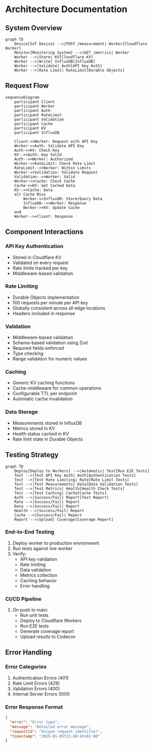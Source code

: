 # Architecture Documentation

## System Overview

```mermaid
graph TD
    Device[IoT Device] -->|POST /measurement| Worker[Cloudflare Worker]
    Monitor[Monitoring System] -->|GET /metrics| Worker
    Worker -->|Store| KV[Cloudflare KV]
    Worker -->|Write| InfluxDB[InfluxDB]
    Worker -->|Validate| Auth[API Key Auth]
    Worker -->|Rate Limit| RateLimit[Durable Objects]
```

## Request Flow

```mermaid
sequenceDiagram
    participant Client
    participant Worker
    participant Auth
    participant RateLimit
    participant Validation
    participant Cache
    participant KV
    participant InfluxDB

    Client->>Worker: Request with API Key
    Worker->>Auth: Validate API Key
    Auth->>KV: Check Key
    KV-->>Auth: Key Valid
    Auth-->>Worker: Authorized
    Worker->>RateLimit: Check Rate Limit
    RateLimit-->>Worker: Within Limits
    Worker->>Validation: Validate Request
    Validation-->>Worker: Valid
    Worker->>Cache: Check Cache
    Cache->>KV: Get Cached Data
    KV-->>Cache: Data
    alt Cache Miss
        Worker->>InfluxDB: Store/Query Data
        InfluxDB-->>Worker: Response
        Worker->>KV: Update Cache
    end
    Worker-->>Client: Response
```

## Component Interactions

### API Key Authentication
- Stored in Cloudflare KV
- Validated on every request
- Rate limits tracked per key
- Middleware-based validation

### Rate Limiting
- Durable Objects implementation
- 100 requests per minute per API key
- Globally consistent across all edge locations
- Headers included in response

### Validation
- Middleware-based validation
- Schema-based validation using Zod
- Required fields enforced
- Type checking
- Range validation for numeric values

### Caching
- Generic KV caching functions
- Cache middleware for common operations
- Configurable TTL per endpoint
- Automatic cache invalidation

### Data Storage
- Measurements stored in InfluxDB
- Metrics stored in KV
- Health status cached in KV
- Rate limit state in Durable Objects

## Testing Strategy

```mermaid
graph TD
    Deploy[Deploy to Workers] -->|Automatic| Test[Run E2E Tests]
    Test -->|Test API Key Auth| Auth[Authentication Tests]
    Test -->|Test Rate Limiting| Rate[Rate Limit Tests]
    Test -->|Test Measurements| Data[Data Validation Tests]
    Test -->|Test Metrics| Health[Health Check Tests]
    Test -->|Test Caching| Cache[Cache Tests]
    Auth -->|Success/Fail| Report[Test Report]
    Rate -->|Success/Fail| Report
    Data -->|Success/Fail| Report
    Health -->|Success/Fail| Report
    Cache -->|Success/Fail| Report
    Report -->|Upload| Coverage[Coverage Report]
```

### End-to-End Testing
1. Deploy worker to production environment
2. Run tests against live worker
3. Verify:
   - API key validation
   - Rate limiting
   - Data validation
   - Metrics collection
   - Caching behavior
   - Error handling

### CI/CD Pipeline
1. On push to main:
   - Run unit tests
   - Deploy to Cloudflare Workers
   - Run E2E tests
   - Generate coverage report
   - Upload results to Codecov

## Error Handling

### Error Categories
1. Authentication Errors (401)
2. Rate Limit Errors (429)
3. Validation Errors (400)
4. Internal Server Errors (500)

### Error Response Format
```json
{
  "error": "Error type",
  "message": "Detailed error message",
  "requestId": "Unique request identifier",
  "timestamp": "2025-01-05T21:00:42+02:00"
}
```
